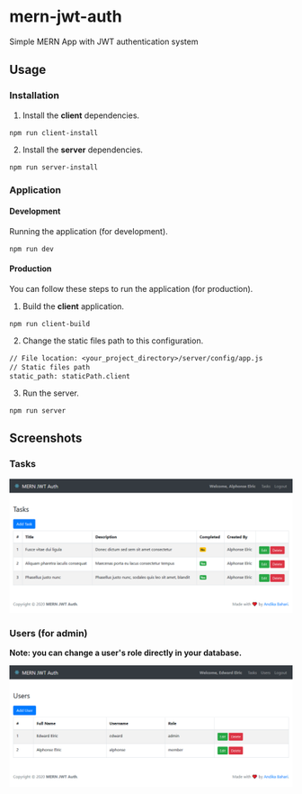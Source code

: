 # mern-jwt-auth

Simple MERN App with JWT authentication system

## Usage

### Installation

1. Install the **client** dependencies.

```
npm run client-install
```

2. Install the **server** dependencies.

```
npm run server-install
```

### Application

#### Development

Running the application (for development).

```
npm run dev
```

#### Production

You can follow these steps to run the application (for production).

1. Build the **client** application.

```
npm run client-build
```

2. Change the static files path to this configuration.

```
// File location: <your_project_directory>/server/config/app.js
// Static files path
static_path: staticPath.client
```

3. Run the server.

```
npm run server
```

## Screenshots

### Tasks

![ScreenShot](https://raw.githubusercontent.com/andikabahari/mern-jwt-auth/master/Screenshot1.png)

### Users (for admin)

**Note: you can change a user's role directly in your database.**

![ScreenShot](https://raw.githubusercontent.com/andikabahari/mern-jwt-auth/master/Screenshot2.png)
